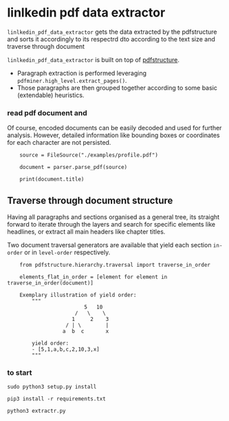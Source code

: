 # linlkedin pdf data extractor

`linlkedin_pdf_data_extractor` gets the data extracted by the pdfstructure and sorts it accordingly to its respectrd dto according to the text size and traverse through document

`linlkedin_pdf_data_extractor` is built on top of [pdfstructure](https://github.com/ChrizH/pdfstructure).

-   Paragraph extraction is performed leveraging `pdfminer.high_level.extract_pages()`.
-   Those paragraphs are then grouped together according to some basic (extendable) heuristics.

### read pdf document and

Of course, encoded documents can be easily decoded and used for further analysis.
However, detailed information like bounding boxes or coordinates for each character are not persisted.

```
    source = FileSource("./examples/profile.pdf")

    document = parser.parse_pdf(source)

    print(document.title)
```

## Traverse through document structure

Having all paragraphs and sections organised as a general tree,
its straight forward to iterate through the layers and search for specific elements like headlines, or extract all main headers like chapter titles.

Two document traversal generators are available that yield each section `in-order` or in `level-order` respectively.

```
    from pdfstructure.hierarchy.traversal import traverse_in_order

    elements_flat_in_order = [element for element in traverse_in_order(document)]

    Exemplary illustration of yield order:
        """
                         5   10
                      /   \    \
                     1     2    3
                   / | \        |
                  a  b  c       x

        yield order:
        - [5,1,a,b,c,2,10,3,x]
        """
```

### to start

```
sudo python3 setup.py install

pip3 install -r requirements.txt

python3 extractr.py

```
